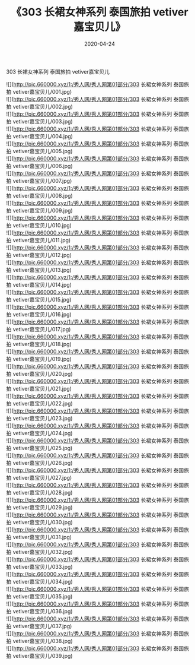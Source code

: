 ﻿---
layout: post
title:  《303 长裙女神系列 泰国旅拍 vetiver嘉宝贝儿》
date:   2020-04-24
img: http://pic.660000.xyz/1:/秀人网/秀人网第01部分/303 长裙女神系列 泰国旅拍 vetiver嘉宝贝儿/000.jpg
categories: [美女, 清纯, 唯美]
---

303 长裙女神系列 泰国旅拍 vetiver嘉宝贝儿

  ![](http://pic.660000.xyz/1:/秀人网/秀人网第01部分/303 长裙女神系列 泰国旅拍 vetiver嘉宝贝儿/001.jpg) <br> ![](http://pic.660000.xyz/1:/秀人网/秀人网第01部分/303 长裙女神系列 泰国旅拍 vetiver嘉宝贝儿/002.jpg) <br> ![](http://pic.660000.xyz/1:/秀人网/秀人网第01部分/303 长裙女神系列 泰国旅拍 vetiver嘉宝贝儿/003.jpg) <br> ![](http://pic.660000.xyz/1:/秀人网/秀人网第01部分/303 长裙女神系列 泰国旅拍 vetiver嘉宝贝儿/004.jpg) <br> ![](http://pic.660000.xyz/1:/秀人网/秀人网第01部分/303 长裙女神系列 泰国旅拍 vetiver嘉宝贝儿/005.jpg) <br> ![](http://pic.660000.xyz/1:/秀人网/秀人网第01部分/303 长裙女神系列 泰国旅拍 vetiver嘉宝贝儿/006.jpg) <br> ![](http://pic.660000.xyz/1:/秀人网/秀人网第01部分/303 长裙女神系列 泰国旅拍 vetiver嘉宝贝儿/007.jpg) <br> ![](http://pic.660000.xyz/1:/秀人网/秀人网第01部分/303 长裙女神系列 泰国旅拍 vetiver嘉宝贝儿/008.jpg) <br> ![](http://pic.660000.xyz/1:/秀人网/秀人网第01部分/303 长裙女神系列 泰国旅拍 vetiver嘉宝贝儿/009.jpg) <br> ![](http://pic.660000.xyz/1:/秀人网/秀人网第01部分/303 长裙女神系列 泰国旅拍 vetiver嘉宝贝儿/010.jpg) <br> ![](http://pic.660000.xyz/1:/秀人网/秀人网第01部分/303 长裙女神系列 泰国旅拍 vetiver嘉宝贝儿/011.jpg) <br> ![](http://pic.660000.xyz/1:/秀人网/秀人网第01部分/303 长裙女神系列 泰国旅拍 vetiver嘉宝贝儿/012.jpg) <br> ![](http://pic.660000.xyz/1:/秀人网/秀人网第01部分/303 长裙女神系列 泰国旅拍 vetiver嘉宝贝儿/013.jpg) <br> ![](http://pic.660000.xyz/1:/秀人网/秀人网第01部分/303 长裙女神系列 泰国旅拍 vetiver嘉宝贝儿/014.jpg) <br> ![](http://pic.660000.xyz/1:/秀人网/秀人网第01部分/303 长裙女神系列 泰国旅拍 vetiver嘉宝贝儿/015.jpg) <br> ![](http://pic.660000.xyz/1:/秀人网/秀人网第01部分/303 长裙女神系列 泰国旅拍 vetiver嘉宝贝儿/016.jpg) <br> ![](http://pic.660000.xyz/1:/秀人网/秀人网第01部分/303 长裙女神系列 泰国旅拍 vetiver嘉宝贝儿/017.jpg) <br> ![](http://pic.660000.xyz/1:/秀人网/秀人网第01部分/303 长裙女神系列 泰国旅拍 vetiver嘉宝贝儿/018.jpg) <br> ![](http://pic.660000.xyz/1:/秀人网/秀人网第01部分/303 长裙女神系列 泰国旅拍 vetiver嘉宝贝儿/019.jpg) <br> ![](http://pic.660000.xyz/1:/秀人网/秀人网第01部分/303 长裙女神系列 泰国旅拍 vetiver嘉宝贝儿/020.jpg) <br> ![](http://pic.660000.xyz/1:/秀人网/秀人网第01部分/303 长裙女神系列 泰国旅拍 vetiver嘉宝贝儿/021.jpg) <br> ![](http://pic.660000.xyz/1:/秀人网/秀人网第01部分/303 长裙女神系列 泰国旅拍 vetiver嘉宝贝儿/022.jpg) <br> ![](http://pic.660000.xyz/1:/秀人网/秀人网第01部分/303 长裙女神系列 泰国旅拍 vetiver嘉宝贝儿/023.jpg) <br> ![](http://pic.660000.xyz/1:/秀人网/秀人网第01部分/303 长裙女神系列 泰国旅拍 vetiver嘉宝贝儿/024.jpg) <br> ![](http://pic.660000.xyz/1:/秀人网/秀人网第01部分/303 长裙女神系列 泰国旅拍 vetiver嘉宝贝儿/025.jpg) <br> ![](http://pic.660000.xyz/1:/秀人网/秀人网第01部分/303 长裙女神系列 泰国旅拍 vetiver嘉宝贝儿/026.jpg) <br> ![](http://pic.660000.xyz/1:/秀人网/秀人网第01部分/303 长裙女神系列 泰国旅拍 vetiver嘉宝贝儿/027.jpg) <br> ![](http://pic.660000.xyz/1:/秀人网/秀人网第01部分/303 长裙女神系列 泰国旅拍 vetiver嘉宝贝儿/028.jpg) <br> ![](http://pic.660000.xyz/1:/秀人网/秀人网第01部分/303 长裙女神系列 泰国旅拍 vetiver嘉宝贝儿/029.jpg) <br> ![](http://pic.660000.xyz/1:/秀人网/秀人网第01部分/303 长裙女神系列 泰国旅拍 vetiver嘉宝贝儿/030.jpg) <br> ![](http://pic.660000.xyz/1:/秀人网/秀人网第01部分/303 长裙女神系列 泰国旅拍 vetiver嘉宝贝儿/031.jpg) <br> ![](http://pic.660000.xyz/1:/秀人网/秀人网第01部分/303 长裙女神系列 泰国旅拍 vetiver嘉宝贝儿/032.jpg) <br> ![](http://pic.660000.xyz/1:/秀人网/秀人网第01部分/303 长裙女神系列 泰国旅拍 vetiver嘉宝贝儿/033.jpg) <br> ![](http://pic.660000.xyz/1:/秀人网/秀人网第01部分/303 长裙女神系列 泰国旅拍 vetiver嘉宝贝儿/034.jpg) <br> ![](http://pic.660000.xyz/1:/秀人网/秀人网第01部分/303 长裙女神系列 泰国旅拍 vetiver嘉宝贝儿/035.jpg) <br> ![](http://pic.660000.xyz/1:/秀人网/秀人网第01部分/303 长裙女神系列 泰国旅拍 vetiver嘉宝贝儿/036.jpg) <br> ![](http://pic.660000.xyz/1:/秀人网/秀人网第01部分/303 长裙女神系列 泰国旅拍 vetiver嘉宝贝儿/037.jpg) <br> ![](http://pic.660000.xyz/1:/秀人网/秀人网第01部分/303 长裙女神系列 泰国旅拍 vetiver嘉宝贝儿/038.jpg) <br> ![](http://pic.660000.xyz/1:/秀人网/秀人网第01部分/303 长裙女神系列 泰国旅拍 vetiver嘉宝贝儿/039.jpg) <br>